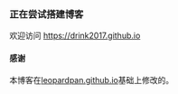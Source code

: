 
### 正在尝试搭建博客

欢迎访问 https://drink2017.github.io

#### 感谢   

本博客在[leopardpan.github.io](https://github.com/leopardpan/leopardpan.github.io)基础上修改的。  